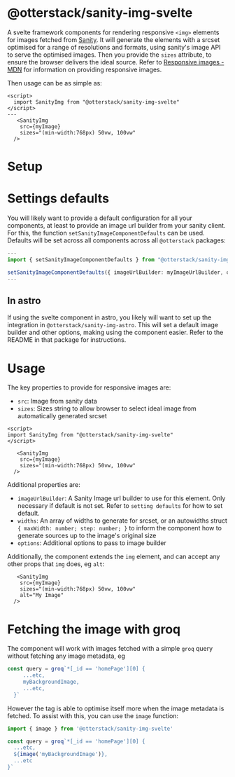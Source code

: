 # @otterstack/sanity-img-svelte

A svelte framework components for rendering responsive `<img>` elements for images fetched from [Sanity](https://www.sanity.io). It will generate the elements with a srcset optimised for a range of resolutions and formats, using sanity's image API to serve the optimised images. Then you provide the `sizes` attribute, to ensure the browser delivers the ideal source. Refer to [Responsive images - MDN](https://developer.mozilla.org/en-US/docs/Learn/HTML/Multimedia_and_embedding/Responsive_images) for information on providing responsive images.

Then usage can be as simple as:

```svelte
<script>
  import SanityImg from "@otterstack/sanity-img-svelte"
</script>
---
   <SanityImg
    src={myImage}
    sizes="(min-width:768px) 50vw, 100vw"
  /> 
```

# Setup 

# Settings defaults
You will likely want to provide a default configuration for all your components, at least to provide an image url builder from your sanity client. For this, the function `setSanityImageComponentDefaults` can be used. Defaults will be set across all components across all `@otterstack` packages: 

```ts
---
import { setSanityImageComponentDefaults } from "@otterstack/sanity-img-svelte";

setSanityImageComponentDefaults({ imageUrlBuilder: myImageUrlBuilder, options: {auto: "format" } })
---
``` 
## In astro
If using the svelte component in astro, you likely will want to set up the integration in `@otterstack/sanity-img-astro`. This will set a default image builder and other options, making using the component easier. Refer to the README in that package for instructions.


# Usage
The key properties to provide for responsive images are:
  - `src`: Image from sanity data
  - `sizes`: Sizes string to allow browser to select ideal image from automatically generated srcset
  
```svelte
<script>
import SanityImg from "@otterstack/sanity-img-svelte"
</script>

   <SanityImg
    src={myImage}
    sizes="(min-width:768px) 50vw, 100vw"
  /> 
```

Additional properties are:
 - `imageUrlBuilder`: A Sanity Image url builder to use for this element. Only necessary if default is not set. Refer to `setting defaults` for how to set default.
 - `widths`: An array of widths to generate for srcset, or an autowidths struct `{ maxWidth: number; step: number; }` to inform the component how to generate sources up to the image's original size
 - `options`: Additional options to pass to image builder

Additionally, the component extends the `img` element, and can accept any other props that `img` does, eg `alt`:

```astro
   <SanityImg
    src={myImage}
    sizes="(min-width:768px) 50vw, 100vw"
    alt="My Image"
  /> 
```

# Fetching the image with groq
The component will work with images fetched with a simple `groq`  query without fetching any image metadata, eg

```ts
const query = groq`*[_id == 'homePage'][0] {
     ...etc,
     myBackgroundImage,
     ...etc,
  }`
```

However the tag is able to optimise itself more when the image metadata is fetched. To assist with this, you can use the `image` function:

```ts
import { image } from '@otterstack/sanity-img-svelte'

const query = groq`*[_id == 'homePage'][0] {
  ...etc,
  ${image('myBackgroundImage')},
  ...etc
}`
```
